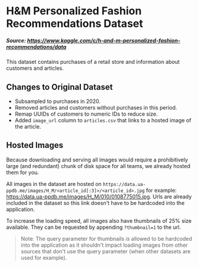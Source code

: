 # H&M Personalized Fashion Recommendations Dataset

##### Source:  https://www.kaggle.com/c/h-and-m-personalized-fashion-recommendations/data

This dataset contains purchases of a retail store and information about customers and articles.

## Changes to Original Dataset

- Subsampled to purchases in 2020.
- Removed articles and customers without purchases in this period.
- Remap UUIDs of customers to numeric IDs to reduce size.
- Added `image_url` column to `articles.csv` that links to a hosted image of the article.

## Hosted Images

Because downloading and serving all images would require a prohibitively large (and redundant) chunk of disk space for
all teams, we already hosted them for you.

All images in the dataset are hosted on `https://data.ua-ppdb.me/images/H_M/<article_id[:3]>/<article_id>.jpg` for
example: <https://data.ua-ppdb.me/images/H_M/010/0108775015.jpg>. Urls are already included in the dataset so this link
doesn't have to be hardcoded into the application.

To increase the loading speed, all images also have thumbnails of 25% size available. They can be requested by
appending `?thumbnail=1` to the url.

> Note: The query parameter for thumbnails _is_ allowed to be hardcoded into the application as it shouldn't impact loading images from other sources that don't use the query parameter (when other datasets are used for example).
